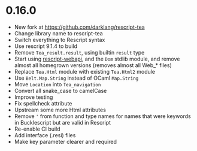 # 0.16.0

- New fork at https://github.com/darklang/rescript-tea
- Change library name to rescript-tea
- Switch everything to Rescript syntax
- Use rescript 9.1.4 to build
- Remove `Tea_result.result`, using builtin `result` type
- Start using [rescript-webapi](https://github.com/tinymce/rescript-webapi), and the `Dom` stdlib module, and remove almost all homegrown versions (removes almost all Web_* files)
- Replace `Tea.Html` module with existing `Tea.Html2` module
- Use `Belt.Map.String` instead of OCaml `Map.String`
- Move `Location` into `Tea_navigation`
- Convert all snake_case to camelCase
- Improve testing
- Fix spellcheck attribute
- Upstream some more Html attributes
- Remove `'` from function and type names for names that were keywords in Bucklescript but are valid in Rescript
- Re-enable CI build
- Add interface (.resi) files
- Make key parameter clearer and required